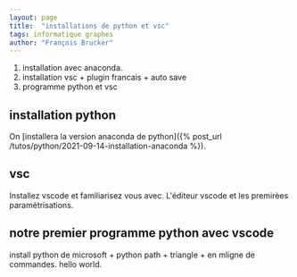 ```yaml
---
layout: page
title:  "installations de python et vsc"
tags: informatique graphes
author: "François Brucker"
---
```



1. installation avec anaconda.
2. installation vsc + plugin francais + auto save
3. programme python et vsc

## installation python

On [installera la version anaconda de python]({% post_url /tutos/python/2021-09-14-installation-anaconda %}).

## vsc

Installez vscode et familiarisez vous avec.
L'éditeur vscode et les premirèes paramétrisations.

## notre premier programme python avec vscode

install python de microsoft + python path + triangle + en mligne de commandes.
hello world.

